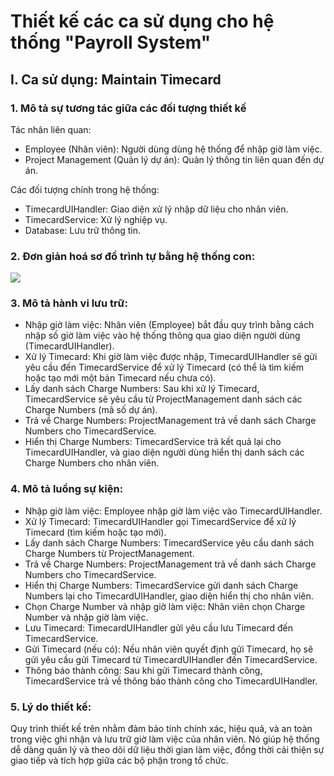# Thiết kế các ca sử dụng cho hệ thống "Payroll System"

## I. Ca sử dụng: Maintain Timecard

### 1. Mô tả sự tương tác giữa các đối tượng thiết kế
Tác nhân liên quan:
- Employee (Nhân viên): Người dùng dùng hệ thống để nhập giờ làm việc.
- Project Management (Quản lý dự án): Quản lý thông tin liên quan đến dự án.

Các đối tượng chính trong hệ thống:
- TimecardUIHandler: Giao diện xử lý nhập dữ liệu cho nhân viên.
- TimecardService: Xử lý nghiệp vụ.
- Database: Lưu trữ thông tin.

### 2. Đơn giản hoá sơ đồ trình tự bằng hệ thống con:
![](https://www.planttext.com/api/plantuml/png/f9F1IWCn48RlUOevwg4lu44AHQnGYs05hsasR2ARx99D5teK3nx49n1XYtYpu44GDeY7WE-H9_0Ld89MkxjQnHn2cCdtp_1FykgUkxcbnavKGYYpgO4TbINfb7EIOLWocL5jOIGLPzH4HtjzggE4czRi8JU5PAlaWKbFEBFxLDEOAwuj8HyLeBFT58Oj68fGpJE8PN3NaFXIGO77SqQQbxyel1T7_ZYuEN9FonHiM7-dGAIXUcHWGpLBGGLt9JT9dKR1HiSeEGZLxHGYgWNaViO4z0GrCOVXH8svoKcJwRIsDZAXke4YkDEwGgEHRypfenLd6gm8xgAkiTRP7bANUXM3mfUW_sdvuEL-iWmJGXCBkpW5-Ha3NElQQq5-MVy7ya-6Mk4VT0nZZoy4poNEcoqYXEk8T75R_9Ct0000__y30000)

### 3. Mô tả hành vi lưu trữ:
- Nhập giờ làm việc: Nhân viên (Employee) bắt đầu quy trình bằng cách nhập số giờ làm việc vào hệ thống thông qua giao diện người dùng (TimecardUIHandler).
- Xử lý Timecard: Khi giờ làm việc được nhập, TimecardUIHandler sẽ gửi yêu cầu đến TimecardService để xử lý Timecard (có thể là tìm kiếm hoặc tạo mới một bản Timecard nếu chưa có).
- Lấy danh sách Charge Numbers: Sau khi xử lý Timecard, TimecardService sẽ yêu cầu từ ProjectManagement danh sách các Charge Numbers (mã số dự án).
- Trả về Charge Numbers: ProjectManagement trả về danh sách Charge Numbers cho TimecardService.
- Hiển thị Charge Numbers: TimecardService trả kết quả lại cho TimecardUIHandler, và giao diện người dùng hiển thị danh sách các Charge Numbers cho nhân viên.

### 4. Mô tả luồng sự kiện:
- Nhập giờ làm việc: Employee nhập giờ làm việc vào TimecardUIHandler.
- Xử lý Timecard: TimecardUIHandler gọi TimecardService để xử lý Timecard (tìm kiếm hoặc tạo mới).
- Lấy danh sách Charge Numbers: TimecardService yêu cầu danh sách Charge Numbers từ ProjectManagement.
- Trả về Charge Numbers: ProjectManagement trả về danh sách Charge Numbers cho TimecardService.
- Hiển thị Charge Numbers: TimecardService gửi danh sách Charge Numbers lại cho TimecardUIHandler, giao diện hiển thị cho nhân viên.
- Chọn Charge Number và nhập giờ làm việc: Nhân viên chọn Charge Number và nhập giờ làm việc.
- Lưu Timecard: TimecardUIHandler gửi yêu cầu lưu Timecard đến TimecardService.
- Gửi Timecard (nếu có): Nếu nhân viên quyết định gửi Timecard, họ sẽ gửi yêu cầu gửi Timecard từ TimecardUIHandler đến TimecardService.
- Thông báo thành công: Sau khi gửi Timecard thành công, TimecardService trả về thông báo thành công cho TimecardUIHandler.

### 5. Lý do thiết kế: 
Quy trình thiết kế trên nhằm đảm bảo tính chính xác, hiệu quả, và an toàn trong việc ghi nhận và lưu trữ giờ làm việc của nhân viên. Nó giúp hệ thống dễ dàng quản lý và theo dõi dữ liệu thời gian làm việc, đồng thời cải thiện sự giao tiếp và tích hợp giữa các bộ phận trong tổ chức.
